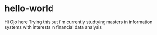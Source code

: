 # hello-world
Hi Ojo here
Trying this out
i'm currently studtying masters in information systems with interests in financial data analysis
